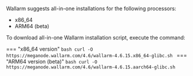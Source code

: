 Wallarm suggests all-in-one installations for the following processors:

* x86_64
* ARM64 (beta)

To download all-in-one Wallarm installation script, execute the command:

=== "x86_64 version"
    ```bash
    curl -O https://meganode.wallarm.com/4.6/wallarm-4.6.15.x86_64-glibc.sh
    ```
=== "ARM64 version (beta)"
    ```bash
    curl -O https://meganode.wallarm.com/4.6/wallarm-4.6.15.aarch64-glibc.sh
    ```